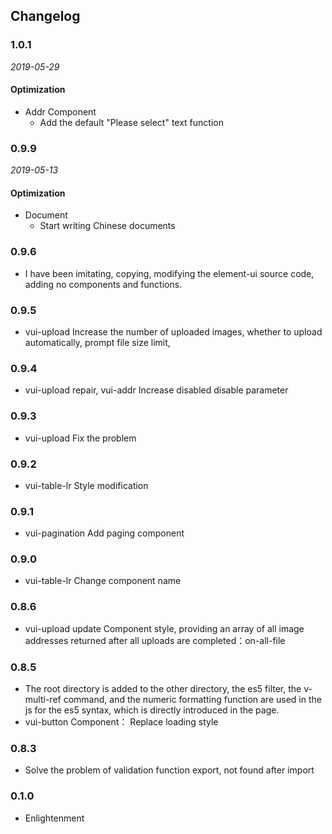 ## Changelog

### 1.0.1

*2019-05-29*

#### Optimization
- Addr Component
  - Add the default "Please select" text function

### 0.9.9

*2019-05-13*

#### Optimization
- Document
  - Start writing Chinese documents
  
  
### 0.9.6 

- I have been imitating, copying, modifying the element-ui source code, adding no components and functions.

### 0.9.5

- vui-upload Increase the number of uploaded images, whether to upload automatically, prompt file size limit,

### 0.9.4

- vui-upload repair, vui-addr Increase disabled disable parameter

### 0.9.3

- vui-upload Fix the problem

### 0.9.2

- vui-table-lr Style modification

### 0.9.1

- vui-pagination Add paging component

### 0.9.0

- vui-table-lr Change component name

### 0.8.6

- vui-upload update Component  style, providing an array of all image addresses returned after all uploads are completed：on-all-file

### 0.8.5

- The root directory is added to the other directory, the es5 filter, the v-multi-ref command, and the numeric formatting function are used in the js for the es5 syntax, which is directly introduced in the page.
-  vui-button Component： Replace loading style

### 0.8.3

- Solve the problem of validation function export, not found after import

### 0.1.0

- Enlightenment
